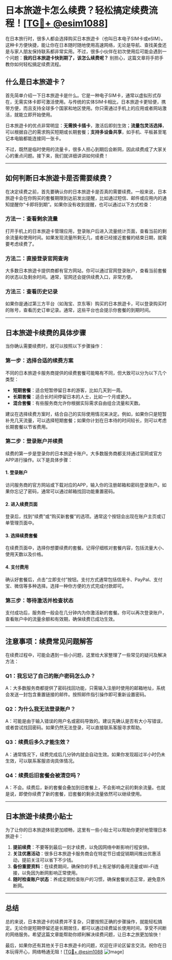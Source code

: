 # 日本旅遊卡怎么续费？轻松搞定续费流程！[[TG💪+ @esim1088](https://t.me/s/esim1088)]

在日本旅行时，很多人都会选择购买日本旅遊卡（也叫日本电子SIM卡或eSIM）。这种卡方便快捷，能让你在日本随时随地使用高速网络，无论是导航、查找美食还是与家人朋友保持联系都非常实用。不过，很多小伙伴在初次使用后可能会遇到一个问题：**我的日本旅遊卡快到期了，该怎么续费呢？** 别担心，这篇文章将手把手教你如何轻松搞定续费流程。

## 什么是日本旅遊卡？

首先简单介绍一下日本旅遊卡是什么。它是一种电子SIM卡，通常以虚拟形式存在，无需实体卡即可激活使用。与传统的实体SIM卡相比，日本旅遊卡更轻便，携带方便，而且支持全球多个国家和地区使用。你只需通过手机上的应用或者网站激活，就能立即开始使用。

日本旅遊卡的优点非常明显：**无需换卡插卡**，激活后即刻生效；**流量包灵活选择**，可以根据自己的需求购买短期或长期套餐；**支持多设备共享**，如手机、平板甚至笔记本电脑都能连接同一张卡。

不过，既然是临时使用的流量卡，很多人担心到期后会断网，因此续费成了大家关心的重点问题。接下来，我们就详细讲讲如何续费！

---

## 如何判断日本旅遊卡是否需要续费？

在决定续费之前，首先要确认你的日本旅遊卡是否真的需要续费。一般来说，日本旅遊卡会在你购买的套餐期限到达前发出提醒，比如通过短信、邮件或应用内的通知提醒你“卡即将到期”。如果你没有收到提醒，也可以通过以下方式检查：

### 方法一：查看剩余流量
打开手机上的日本旅遊卡管理应用，登录账户后进入流量统计页面，查看当前的剩余流量和使用时间。如果发现流量所剩无几，或者已经接近套餐的结束日期，就需要考虑续费了。

### 方法二：直接登录官网查询
大多数日本旅遊卡提供商都有官方网站，你可以通过官网登录账户，查看当前套餐的状态以及剩余时间。通常，官网还会提供续费入口，非常方便。

### 方法三：查看历史记录
如果你是通过第三方平台（如淘宝、京东等）购买的日本旅遊卡，可以登录购买时的账号，查看历史订单记录。通常，这些平台也会提示你套餐的到期时间。

---

## 日本旅遊卡续费的具体步骤

当你确认需要续费时，就可以按照以下步骤操作：

### 第一步：选择合适的续费方案
不同的日本旅遊卡服务商提供的续费套餐可能略有不同，但大致可以分为以下几个类型：
- **短期套餐**：适合短暂停留日本的游客，比如几天到一周。
- **长期套餐**：适合长时间停留日本的人士，比如一个月或更久。
- **混合套餐**：有些服务商允许你根据实际需求自由组合流量和天数。

建议在选择续费方案时，结合自己的实际使用情况来决定。例如，如果你只是短暂补充几天流量，可以选择短期套餐；如果你计划在日本待的时间较长，则可以考虑长期套餐以节省费用。

### 第二步：登录账户并续费
续费的第一步是登录你的日本旅遊卡账户。大多数服务商都支持通过官网或官方APP进行操作。以下是具体步骤：

#### 1. 登录账户
访问服务商的官方网站或下载对应的APP，输入你的注册邮箱和密码登录账户。如果你忘记了密码，通常可以通过邮箱找回功能重置密码。

#### 2. 进入续费页面
登录后，找到“续费”或“购买新套餐”的选项。通常这个按钮会出现在账户主页或订单管理页面中。

#### 3. 选择续费套餐
在续费页面中，选择你想要续费的套餐。记得仔细核对套餐内容，包括流量大小、使用天数以及价格。

#### 4. 支付费用
确认好套餐后，点击“立即支付”按钮。支付方式通常包括信用卡、PayPal、支付宝、微信等多种选择。选择一种你方便的方式完成付款即可。

### 第三步：等待激活并检查状态
支付成功后，服务商一般会在几分钟内为你激活新的套餐。你可以再次登录账户，查看账户中的流量余额和有效期，确保续费已成功生效。

---

## 注意事项：续费常见问题解答

在续费过程中，可能会遇到一些小问题，这里给大家整理了一些常见的疑问及解决方法：

### Q1：我忘记了自己的账户密码怎么办？
A：大多数服务商都提供了密码找回功能，只需输入注册时使用的邮箱地址，系统会发送一封包含重置链接的邮件。按照邮件指引操作即可重新设置密码。

### Q2：为什么我无法登录账户？
A：可能是由于输入错误的用户名或密码导致的。建议先确认是否有大小写错误，或者尝试找回密码。如果仍然无法登录，可以直接联系客服寻求帮助。

### Q3：续费后多久才能生效？
A：通常情况下，续费完成后几分钟内就会自动生效。如果你发现超过半小时仍未生效，可以联系客服咨询具体情况。

### Q4：续费后旧套餐会被清空吗？
A：不会。续费后，新的套餐会叠加到旧套餐上，不会影响之前的剩余流量。也就是说，即使你续费了新的套餐，旧套餐的剩余流量依然可以继续使用。

---

## 日本旅遊卡续费小贴士

为了让你的日本旅遊体验更加顺畅，这里有一些小贴士可以帮助你更好地管理日本旅遊卡：

1. **提前续费**：不要等到最后一刻才续费，以免因网络中断影响行程安排。
2. **关注优惠活动**：很多日本旅遊卡服务商会在特定节日或促销期间推出优惠活动，提前关注可以省下不少钱。
3. **备份重要资料**：在续费期间，确保你的手机上有足够的备用流量或Wi-Fi连接，以免因为断网影响正常使用。
4. **随时检查账户状态**：养成定期检查账户的习惯，确保套餐状态正常，避免意外断网。

---

## 总结

总的来说，日本旅遊卡的续费并不复杂，只要按照正确的步骤操作，就能轻松搞定。无论你是短期停留还是长期居住，都可以通过续费延长使用时间，享受不间断的网络服务。希望这篇文章能帮助你顺利解决续费问题，让日本之旅更加愉快！

最后，如果你还有其他关于日本旅遊卡的问题，欢迎在评论区留言交流。祝你在日本玩得开心，网络畅通无阻！[[TG💪+ @esim1088](https://t.me/s/esim1088) ![Image](https://i.postimg.cc/4NQfJmqS/Snipaste-2025-05-13-00-14-12.png)]